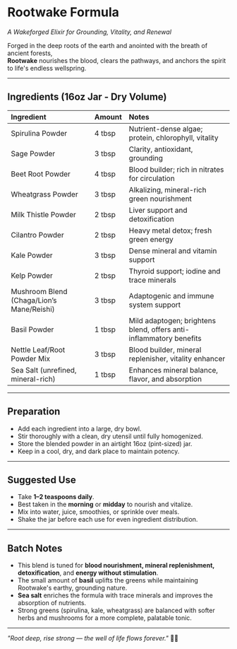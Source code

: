 # Rootwake Formula
*A Wakeforged Elixir for Grounding, Vitality, and Renewal*

Forged in the deep roots of the earth and anointed with the breath of ancient forests,  
**Rootwake** nourishes the blood, clears the pathways, and anchors the spirit to life's endless wellspring.

---

## Ingredients (16oz Jar - Dry Volume)

|  Ingredient                  | Amount  | Notes |
|:-----------------------------|:--------|:------|
| Spirulina Powder             | 4 tbsp  | Nutrient-dense algae; protein, chlorophyll, vitality |
| Sage Powder                  | 3 tbsp  | Clarity, antioxidant, grounding |
| Beet Root Powder             | 4 tbsp  | Blood builder; rich in nitrates for circulation |
| Wheatgrass Powder            | 3 tbsp  | Alkalizing, mineral-rich green nourishment |
| Milk Thistle Powder          | 2 tbsp  | Liver support and detoxification |
| Cilantro Powder              | 2 tbsp  | Heavy metal detox; fresh green energy |
| Kale Powder                  | 3 tbsp  | Dense mineral and vitamin support |
| Kelp Powder                  | 2 tbsp  | Thyroid support; iodine and trace minerals |
| Mushroom Blend (Chaga/Lion’s Mane/Reishi) | 3 tbsp | Adaptogenic and immune system support |
| Basil Powder                 | 1 tbsp  | Mild adaptogen; brightens blend, offers anti-inflammatory benefits |
| Nettle Leaf/Root Powder Mix  | 3 tbsp  | Blood builder, mineral replenisher, vitality enhancer |
| Sea Salt (unrefined, mineral-rich) | 1 tbsp | Enhances mineral balance, flavor, and absorption |

---

## Preparation

- Add each ingredient into a large, dry bowl.
- Stir thoroughly with a clean, dry utensil until fully homogenized.
- Store the blended powder in an airtight 16oz (pint-sized) jar.
- Keep in a cool, dry, and dark place to maintain potency.

---

## Suggested Use

- Take **1–2 teaspoons daily**.
- Best taken in the **morning** or **midday** to nourish and vitalize.
- Mix into water, juice, smoothies, or sprinkle over meals.
- Shake the jar before each use for even ingredient distribution.

---

## Batch Notes

- This blend is tuned for **blood nourishment, mineral replenishment, detoxification**, and **energy without stimulation**.
- The small amount of **basil** uplifts the greens while maintaining Rootwake's earthy, grounding nature.
- **Sea salt** enriches the formula with trace minerals and improves the absorption of nutrients.
- Strong greens (spirulina, kale, wheatgrass) are balanced with softer herbs and mushrooms for a more complete, palatable tonic.

---

*"Root deep, rise strong — the well of life flows forever."* 🖤🌿

